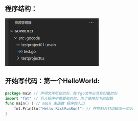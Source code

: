 ## 程序结构：

![image-20230607064250696](../../images/go/image-20230607064250696.png)

## 开始写代码：第一个HelloWorld:

```go
package main // 声明文件所在的包，每个go文件必须有归属的包
import "fmt" // 引入程序中需要用的包，为了使用包下的函数
func main() { // main 主函数 程序的入口
	fmt.Println("Hello RichRunRun!") // 在控制台打印输出一句话
}
```